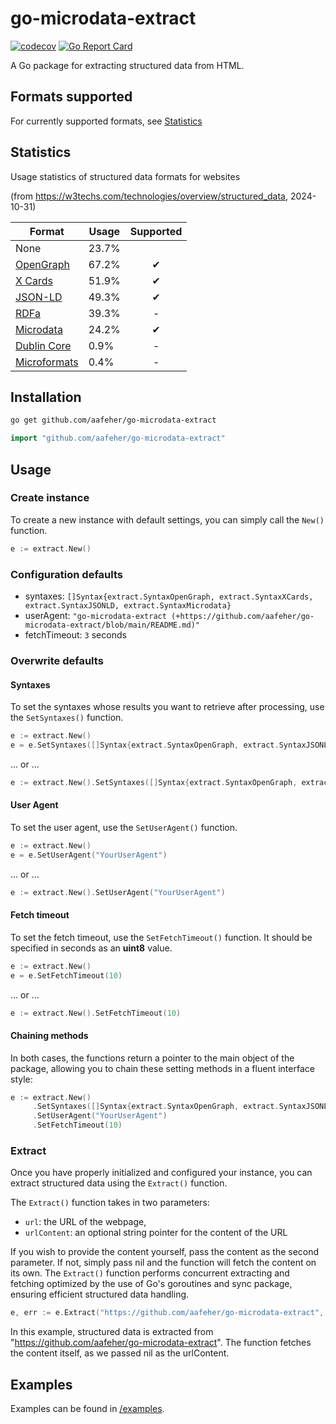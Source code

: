 # go-microdata-extract

[![codecov](https://codecov.io/gh/aafeher/go-microdata-extract/graph/badge.svg?token=BD1QYCZESR)](https://codecov.io/gh/aafeher/go-microdata-extract)
[![Go Report Card](https://goreportcard.com/badge/github.com/aafeher/go-microdata-extract)](https://goreportcard.com/report/github.com/aafeher/go-microdata-extract)

A Go package for extracting structured data from HTML.

## Formats supported

For currently supported formats, see [Statistics](#statistics)

## Statistics

Usage statistics of structured data formats for websites

(from https://w3techs.com/technologies/overview/structured_data, 2024-10-31)


| Format                                                                                 | Usage | Supported |
| -------------------------------------------------------------------------------------- | ----- | :-------: |
| None                                                                                   | 23.7% |          |
| [OpenGraph](https://ogp.me/)                                                           | 67.2% |    ✔    |
| [X Cards](https://developer.x.com/en/docs/x-for-websites/cards/guides/getting-started) | 51.9% |    ✔    |
| [JSON-LD](https://www.w3.org/TR/json-ld/)                                              | 49.3% |    ✔    |
| [RDFa](https://www.w3.org/TR/rdfa-primer/)                                             | 39.3% |     -     |
| [Microdata](https://html.spec.whatwg.org/multipage/microdata.html)                     | 24.2% |    ✔    |
| [Dublin Core](https://www.dublincore.org/specifications/dublin-core/dc-html/)          | 0.9%  |     -     |
| [Microformats](https://microformats.org/wiki/Main_Page)                                | 0.4%  |     -     |

## Installation

```bash
go get github.com/aafeher/go-microdata-extract
```

```go
import "github.com/aafeher/go-microdata-extract"
```

## Usage

### Create instance

To create a new instance with default settings, you can simply call the `New()` function.

```go
e := extract.New()
```

### Configuration defaults

- syntaxes: `[]Syntax{extract.SyntaxOpenGraph, extract.SyntaxXCards, extract.SyntaxJSONLD, extract.SyntaxMicrodata}`
- userAgent: `"go-microdata-extract (+https://github.com/aafeher/go-microdata-extract/blob/main/README.md)"`
- fetchTimeout: `3` seconds

### Overwrite defaults

#### Syntaxes

To set the syntaxes whose results you want to retrieve after processing, use the `SetSyntaxes()` function.

```go
e := extract.New()
e = e.SetSyntaxes([]Syntax{extract.SyntaxOpenGraph, extract.SyntaxJSONLD})
```
... or ...
```go
e := extract.New().SetSyntaxes([]Syntax{extract.SyntaxOpenGraph, extract.SyntaxJSONLD})
```

#### User Agent

To set the user agent, use the `SetUserAgent()` function.

```go
e := extract.New()
e = e.SetUserAgent("YourUserAgent")
```
... or ...
```go
e := extract.New().SetUserAgent("YourUserAgent")
```

#### Fetch timeout

To set the fetch timeout, use the `SetFetchTimeout()` function. It should be specified in seconds as an **uint8** value.

```go
e := extract.New()
e = e.SetFetchTimeout(10)
```
... or ...

```go
e := extract.New().SetFetchTimeout(10)
```

#### Chaining methods

In both cases, the functions return a pointer to the main object of the package, allowing you to chain these setting methods in a fluent interface style:

```go
e := extract.New()
     .SetSyntaxes([]Syntax{extract.SyntaxOpenGraph, extract.SyntaxJSONLD})
     .SetUserAgent("YourUserAgent")
     .SetFetchTimeout(10)
```

### Extract

Once you have properly initialized and configured your instance, you can extract structured data using the `Extract()` function.

The `Extract()` function takes in two parameters:

- `url`: the URL of the webpage,
- `urlContent`: an optional string pointer for the content of the URL

If you wish to provide the content yourself, pass the content as the second parameter. If not, simply pass nil and the function will fetch the content on its own.
The `Extract()` function performs concurrent extracting and fetching optimized by the use of Go's goroutines and sync package, ensuring efficient structured data handling.

```go
e, err := e.Extract("https://github.com/aafeher/go-microdata-extract", nil)
```

In this example, structured data is extracted from "https://github.com/aafeher/go-microdata-extract". The function fetches the content itself, as we passed nil as the urlContent.

## Examples

Examples can be found in [/examples](https://github.com/aafeher/go-microdata-extract/tree/main/examples).
